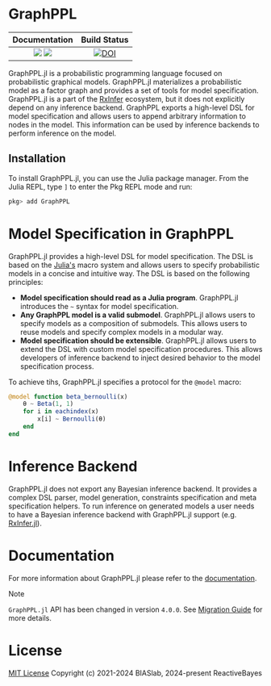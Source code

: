 # GraphPPL

| **Documentation**                                                         | **Build Status**                 |
|:-------------------------------------------------------------------------:|:--------------------------------:|
| [![][docs-stable-img]][docs-stable-url] [![][docs-dev-img]][docs-dev-url] | [![DOI][ci-img]][ci-url]         |

[docs-dev-img]: https://img.shields.io/badge/docs-dev-blue.svg
[docs-dev-url]: https://reactivebayes.github.io/GraphPPL.jl/dev

[docs-stable-img]: https://img.shields.io/badge/docs-stable-blue.svg
[docs-stable-url]: https://reactivebayes.github.io/GraphPPL.jl/stable

[ci-img]: https://github.com/reactivebayes/GraphPPL.jl/actions/workflows/ci.yml/badge.svg?branch=master
[ci-url]: https://github.com/reactivebayes/GraphPPL.jl/actions

GraphPPL.jl is a probabilistic programming language focused on probabilistic graphical models. GraphPPL.jl materializes a probabilistic model as a factor graph and provides a set of tools for model specification. GraphPPL.jl is a part of the [RxInfer](https://rxinfer.ml) ecosystem, but it does not explicitly depend on any inference backend. GraphPPL exports a high-level DSL for model specification and allows users to append arbitrary information to nodes in the model. This information can be used by inference backends to perform inference on the model.

## Installation

To install GraphPPL.jl, you can use the Julia package manager. From the Julia REPL, type `]` to enter the Pkg REPL mode and run:

```julia
pkg> add GraphPPL
```

# Model Specification in GraphPPL

GraphPPL.jl provides a high-level DSL for model specification. The DSL is based on the [Julia's](https://julialang.org) macro system and allows users to specify probabilistic models in a concise and intuitive way. The DSL is based on the following principles:

- **Model specification should read as a Julia program**. GraphPPL.jl introduces the `~` syntax for model specification. 
- **Any GraphPPL model is a valid submodel**. GraphPPL.jl allows users to specify models as a composition of submodels. This allows users to reuse models and specify complex models in a modular way.
- **Model specification should be extensible**. GraphPPL.jl allows users to extend the DSL with custom model specification procedures. This allows developers of inference backend to inject desired behavior to the model specification process.

To achieve tihs, GraphPPL.jl specifies a protocol for the `@model` macro:
```julia
@model function beta_bernoulli(x)
    θ ~ Beta(1, 1)
    for i in eachindex(x)
        x[i] ~ Bernoulli(θ)
    end
end
```

# Inference Backend

GraphPPL.jl does not export any Bayesian inference backend. It provides a complex DSL parser, model generation, constraints specification and meta specification helpers. To run inference on 
generated models a user needs to have a Bayesian inference backend with GraphPPL.jl support (e.g. [RxInfer.jl](https://rxinfer.ml)). 

# Documentation

For more information about GraphPPL.jl please refer to the [documentation](https://biaslab.github.io/GraphPPL.jl/stable).

> [!NOTE]
> `GraphPPL.jl` API has been changed in version `4.0.0`. See [Migration Guide](https://reactivebayes.github.io/GraphPPL.jl/stable/) for more details.


# License

[MIT License](LICENSE) Copyright (c) 2021-2024 BIASlab, 2024-present ReactiveBayes
